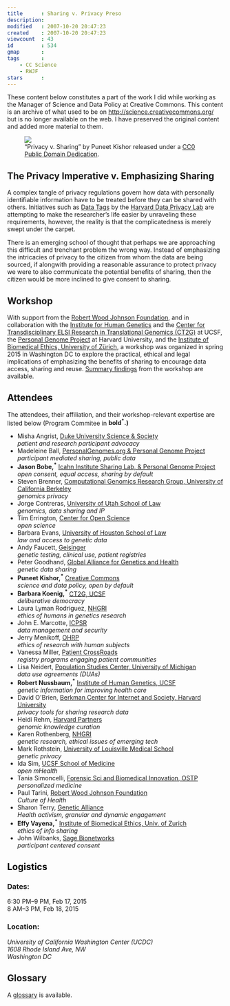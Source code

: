 ```yaml
---
title      : Sharing v. Privacy Preso
description: 
modified   : 2007-10-20 20:47:23
created    : 2007-10-20 20:47:23
viewcount  : 43
id         : 534
gmap       : 
tags       :
    - CC Science
    - RWJF
stars      : 
---
```


<div class="archive">
    These content below constitutes a part of the work I did while working as the Manager of Science and Data Policy at Creative Commons. This content is an archive of what used to be on <u>http://science.creativecommons.org/</u> but is no longer available on the web. I have preserved the original content and added more material to them.
</div>

<figure>
    <img src="sharingvprivacyclips.jpg">
    <figcaption>
        “Privacy v. Sharing” by Puneet Kishor released under a <a href="http://creativecommons.org/publicdomain/zero/1.0/" target="_blank">CC0 Public Domain Dedication</a>.
    </figcaption>
</figure>

## The Privacy Imperative v. Emphasizing Sharing

A complex tangle of privacy regulations govern how data with personally identifiable information have to be treated before they can be shared with others. Initiatives such as <a href="http://datatags.org/" target="_blank">Data Tags</a> by the <a href="http://dataprivacylab.org" target="_blank">Harvard Data Privacy Lab</a> are attempting to make the researcher’s life easier by unraveling these requirements, however, the reality is that the complicatedness is merely swept under the carpet.

There is an emerging school of thought that perhaps we are approaching this difficult and trenchant problem the wrong way. Instead of emphasizing the intricacies of privacy to the citizen from whom the data are being sourced, if alongwith providing a reasonable assurance to protect privacy we were to also communicate the potential benefits of sharing, then the citizen would be more inclined to give consent to sharing.

## Workshop

With support from the <a href="http://www.rwjf.org" target="_blank">Robert Wood Johnson Foundation</a>, and in collaboration with the <a href="http://humangenetics.ucsf.edu" target="_blank">Institute for Human Genetics</a> and the <a href="http://ct2g.org" target="_blank">Center for Transdisciplinary ELSI Research in Translational Genomics (CT2G)</a> at UCSF, the <a href="http://www.personalgenomes.org" target="_blank">Personal Genome Project</a> at Harvard University, and the <a href="http://www.ethik.uzh.ch/ibme_en.html" target="_blank">Institute of Biomedical Ethics, University of Zürich</a>, a workshop was organized in spring 2015 in Washington DC to explore the practical, ethical and legal implications of emphasizing the benefits of sharing to encourage data access, sharing and reuse. [Summary findings](/Sharing-v-Privacy/Summary-Findings) from the workshop are available.

## Attendees

The attendees, their affiliation, and their workshop-relevant expertise are listed below (Program Commitee in <b>bold<sup>*</sup>.)</b>

<ul>
    <li>Misha Angrist, <a href='https://ssri.duke.edu/people/misha-angrist' title='_blank'>Duke University Science & Society</a><br><i>patient and research participant advocacy</i></li>
    <li>Madeleine Ball, <a href='http://www.personalgenomes.org/harvard/people' title='_blank'>PersonalGenomes.org & Personal Genome Project</a><br><i>participant mediated sharing, public data</i></li>
    <li><b>Jason Bobe,<sup>*</sup></b> <a href='http://icahn.mssm.edu/profiles/jason-bobe' title='_blank'>Icahn Institute Sharing Lab, & Personal Genome Project</a><br><i>open consent, equal access, sharing by default</i></li>
    <li>Steven Brenner, <a href='http://compbio.berkeley.edu/people/brenner/' title='_blank'>Computational Genomics Research Group, University of California Berkeley</a><br><i>genomics privacy</i></li>
    <li>Jorge Contreras, <a href='http://www.law.utah.edu/people/jorge-contreras/' title='_blank'>University of Utah School of Law</a><br><i>genomics, data sharing and IP</i></li>
    <li>Tim Errington, <a href='http://centerforopenscience.org/about_team/' title='_blank'>Center for Open Science</a><br><i>open science</i></li>
    <li>Barbara Evans, <a href='http://www.law.uh.edu/faculty/main.asp?PID=4379' title='_blank'>University of Houston School of Law</a><br><i>law and access to genetic data</i></li>
    <li>Andy Faucett, <a href='https://www.linkedin.com/pub/andrew-faucett/9/BB7/B38' title='_blank'>Geisinger</a><br><i>genetic testing, clinical use, patient registries</i></li>
    <li>Peter Goodhand, <a href='http://genomicsandhealth.org/node/6722' title='_blank'>Global Alliance for Genetics and Health</a><br><i>genetic data sharing</i></li>
    <li><b>Puneet Kishor,<sup>*</sup></b> <a href='http://creativecommons.org' title='_blank'>Creative Commons</a><br><i>science and data policy, open by default</i></li>
    <li><b>Barbara Koenig,<sup>*</sup></b> <a href='http://www.ct2g.org/leadership.html' title='_blank'>CT2G, UCSF</a><br><i>deliberative democracy</i></li>
    <li>Laura Lyman Rodriguez, <a href='http://www.genome.gov/26524442' title='_blank'>NHGRI</a><br><i>ethics of humans in genetics research</i></li>
    <li>John E. Marcotte, <a href='http://www.icpsr.umich.edu/icpsrweb/content/membership/staff/marcotte.html' title='_blank'>ICPSR</a><br><i>data management and security</i></li>
    <li>Jerry Menikoff, <a href='http://www.hhs.gov/ohrp/about/menikoffbio.html' title='_blank'>OHRP</a><br><i>ethics of research with human subjects</i></li>
    <li>Vanessa Miller, <a href='https://patientcrossroads.com/team/item/11-vanessa-rangel-miller.html' title='_blank'>Patient CrossRoads</a><br><i>registry programs engaging patient communities</i></li>
    <li>Lisa Neidert, <a href='http://www.psc.isr.umich.edu/people/profile/70' title='_blank'>Population Studies Center, University of Michigan</a><br><i>data use agreements (DUAs)</i></li>
    <li><b>Robert Nussbaum,<sup>*</sup></b> <a href='http://cancer.ucsf.edu/people/profiles/nussbaum_robert.3571' title='_blank'>Institute of Human Genetics, UCSF</a><br><i>genetic information for improving health care</i></li>
    <li>David O'Brien, <a href='http://cyber.law.harvard.edu/people/dobrien' title='_blank'>Berkman Center for Internet and Society, Harvard University</a><br><i>privacy tools for sharing research data</i></li>
    <li>Heidi Rehm, <a href='http://personalizedmedicine.partners.org/About/Leadership-Team/Heidi-Rehm.aspx' title='_blank'>Harvard Partners</a><br><i>genomic knowledge curation</i></li>
    <li>Karen  Rothenberg, <a href='http://www.law.umaryland.edu/faculty/profiles/faculty.html?facultynum=103' title='_blank'>NHGRI</a><br><i>genetic research, ethical issues of emerging tech</i></li>
    <li>Mark Rothstein, <a href='https://stage.louisville.edu/medschool/medicine/about-us/endowed-chairs/rothstein.html' title='_blank'>University of Louisville Medical School</a><br><i>genetic privacy</i></li>
    <li>Ida Sim, <a href='http://profiles.ucsf.edu/ida.sim' title='_blank'>UCSF School of Medicine</a><br><i>open mHealth</i></li>
    <li>Tania  Simoncelli, <a href='http://www.whitehouse.gov/blog/author/Tania-Simoncelli' title='_blank'>Forensic Sci and Biomedical Innovation, OSTP</a><br><i>personalized medicine</i></li>
    <li>Paul Tarini, <a href='http://www.rwjf.org/en/about-rwjf/leadership-staff/T/paul-tarini.html' title='_blank'>Robert Wood Johnson Foundation</a><br><i>Culture of Health</i></li>
    <li>Sharon Terry, <a href='http://geneticalliance.org/about/staff/sterry' title='_blank'>Genetic Alliance</a><br><i>Health activism, granular and dynamic engagement</i></li>
    <li><b>Effy Vayena,<sup>*</sup></b> <a href='http://www.ethik.uzh.ch/ibme/team/mitarbeitende/effyvayena.html' title='_blank'>Institute of Biomedical Ethics, Univ. of Zurich </a><br><i>ethics of info sharing</i></li>
    <li>John Wilbanks, <a href='http://sagebase.org/leadership/' title='_blank'>Sage Bionetworks </a><br><i>participant centered consent</i></li>
</ul>

<h2><a name="Logistics" style="color: black;">Logistics</a></h2>

<h3>Dates:</h3>
<date>
    6:30 PM–9 PM, Feb 17, 2015<br>
    8 AM–3 PM, Feb 18, 2015<br>
</date>

<h3>Location:</h3>
<address>
    University of California Washington Center (UCDC)<br>
    1608 Rhode Island Ave, NW<br>
    Washington DC<br>
</address>

## Glossary

A [glossary](Sharing-v-Privacy/Glossary) is available.